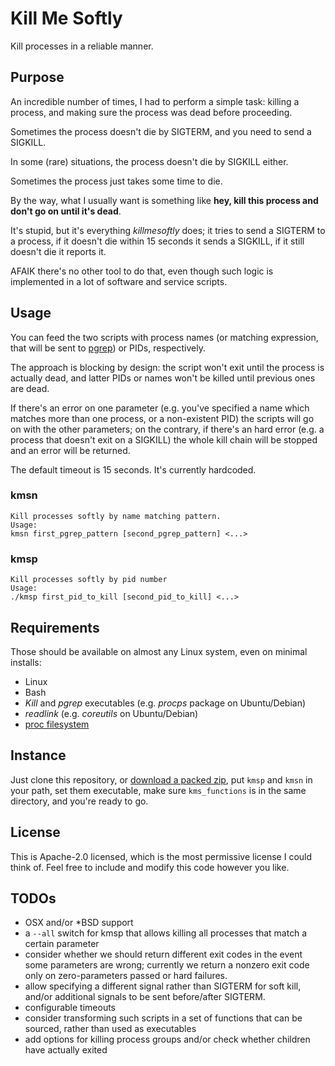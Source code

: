 # Kill Me Softly

Kill processes in a reliable manner.

## Purpose

An incredible number of times, I had to perform a simple task: killing a process,
and making sure the process was dead before proceeding.

Sometimes the process doesn't die by SIGTERM, and you need to send a SIGKILL.

In some (rare) situations, the process doesn't die by SIGKILL either.

Sometimes the process just takes some time to die.

By the way, what I usually want is something like **hey, kill this process and don't go on until it's dead**.

It's stupid, but it's everything *killmesoftly* does; it tries to send a SIGTERM to a process, if it doesn't die within
15 seconds it sends a SIGKILL, if it still doesn't die it reports it.

AFAIK there's no other tool to do that, even though such logic is implemented in a lot of software and service scripts.

## Usage

You can feed the two scripts with process names (or matching expression, that will be sent to [pgrep](http://linux.die.net/man/1/pgrep)) or PIDs, respectively.

The approach is blocking by design: the script won't exit until the process is actually dead, and latter PIDs or names won't be killed until previous ones are dead.

If there's an error on one parameter (e.g. you've specified a name which matches more than one process, or a non-existent PID) the scripts will go on with the other parameters; on the contrary, if there's an hard error (e.g. a process that doesn't exit on a SIGKILL) the whole kill chain will be stopped and an error will be returned.

The default timeout is 15 seconds. It's currently hardcoded.

### kmsn

```
Kill processes softly by name matching pattern.
Usage:
kmsn first_pgrep_pattern [second_pgrep_pattern] <...>
```

### kmsp
```
Kill processes softly by pid number
Usage:
./kmsp first_pid_to_kill [second_pid_to_kill] <...>
```

## Requirements

Those should be available on almost any Linux system, even on minimal installs:

* Linux
* Bash
* *Kill* and *pgrep* executables (e.g. *procps* package on Ubuntu/Debian)
* *readlink* (e.g. *coreutils* on Ubuntu/Debian)
* [proc filesystem](http://www.tldp.org/LDP/sag/html/proc-fs.html)

## Instance

Just clone this repository, or [download a packed zip](../../archive/master.zip), put  ```kmsp``` and ```kmsn``` in your path, set them executable, make sure ```kms_functions``` is in the same directory, and you're ready to go.

## License

This is Apache-2.0 licensed, which is the most permissive license I could think of. Feel free to include and modify this code however you like.

## TODOs
* OSX and/or \*BSD support
* a ```--all``` switch for kmsp that allows killing all processes that match a certain parameter
* consider whether we should return different exit codes in the event some parameters are wrong; currently we return a nonzero exit code only on zero-parameters passed or hard failures.
* allow specifying a different signal rather than SIGTERM for soft kill, and/or additional signals to be sent before/after SIGTERM.
* configurable timeouts
* consider transforming such scripts in a set of functions that can be sourced, rather than used as executables
* add options for killing process groups and/or check whether children have actually exited

